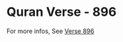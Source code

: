 # Quran Verse - 896 

For more infos, See [Verse 896](https://www.quranbookk.com/quran/search?q=896)
